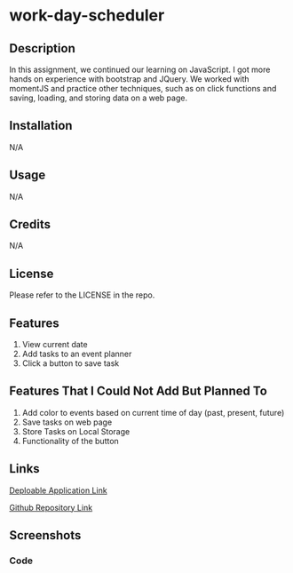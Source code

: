 # work-day-scheduler

## Description

In this assignment, we continued our learning on JavaScript. I got more hands on experience with bootstrap and JQuery. We worked with momentJS and practice other techniques, such as on click functions and saving, loading, and storing data on a web page.

## Installation

N/A

## Usage

N/A

## Credits

N/A

## License

Please refer to the LICENSE in the repo.


## Features

1) View current date
2) Add tasks to an event planner
3) Click a button to save task

## Features That I Could Not Add But Planned To

1) Add color to events based on current time of day (past, present, future)
2) Save tasks on web page
3) Store Tasks on Local Storage
4) Functionality of the button

## Links

[Deploable Application Link](https://danialmirza99.github.io/work-day-scheduler/)

[Github Repository Link](https://github.com/danialmirza99/work-day-scheduler)


## Screenshots



### Code